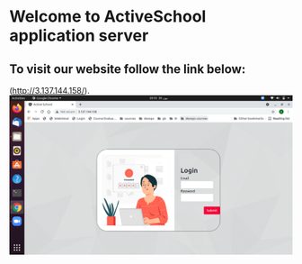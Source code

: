 # Welcome to ActiveSchool application server
## To visit our website follow the link below:
(http://3.137.144.158/).</br> 
![](img/loginPage.png)
